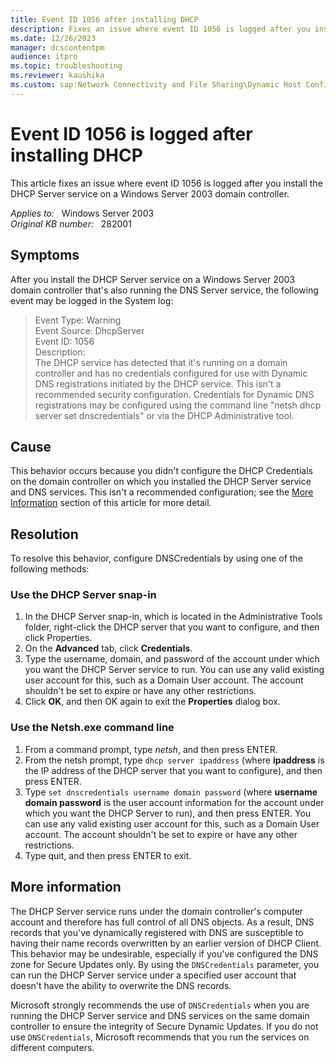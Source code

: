 ```yaml
---
title: Event ID 1056 after installing DHCP
description: Fixes an issue where event ID 1056 is logged after you install the DHCP Server service on a Windows Server 2003 domain controller that's also running the DNS Server service.
ms.date: 12/26/2023
manager: dcscontentpm
audience: itpro
ms.topic: troubleshooting
ms.reviewer: kaushika
ms.custom: sap:Network Connectivity and File Sharing\Dynamic Host Configuration Protocol (DHCP), csstroubleshoot
---
```

# Event ID 1056 is logged after installing DHCP

This article fixes an issue where event ID 1056 is logged after you install the DHCP Server service on a Windows Server 2003 domain controller.

_Applies to:_ &nbsp; Windows Server 2003  
_Original KB number:_ &nbsp; 282001

## Symptoms

After you install the DHCP Server service on a Windows Server 2003 domain controller that's also running the DNS Server service, the following event may be logged in the System log:

> Event Type: Warning  
Event Source: DhcpServer  
Event ID: 1056  
Description:  
The DHCP service has detected that it's running on a domain controller and has no credentials configured for use with Dynamic DNS registrations initiated by the DHCP service. This isn't a recommended security configuration. Credentials for Dynamic DNS registrations may be configured using the command line "netsh dhcp server set dnscredentials" or via the DHCP Administrative tool.

## Cause

This behavior occurs because you didn't configure the DHCP Credentials on the domain controller on which you installed the DHCP Server service and DNS services. This isn't a recommended configuration; see the [More Information](#more-information) section of this article for more detail.

## Resolution

To resolve this behavior, configure DNSCredentials by using one of the following methods:

### Use the DHCP Server snap-in

1. In the DHCP Server snap-in, which is located in the Administrative Tools folder, right-click the DHCP server that you want to configure, and then click Properties.
2. On the **Advanced** tab, click **Credentials**.
3. Type the username, domain, and password of the account under which you want the DHCP Server service to run. You can use any valid existing user account for this, such as a Domain User account. The account shouldn't be set to expire or have any other restrictions.
4. Click **OK**, and then OK again to exit the **Properties** dialog box.

### Use the Netsh.exe command line

1. From a command prompt, type *netsh*, and then press ENTER.
2. From the netsh prompt, type `dhcp server ipaddress` (where **ipaddress** is the IP address of the DHCP server that you want to configure), and then press ENTER.
3. Type `set dnscredentials username domain password` (where **username domain password** is the user account information for the account under which you want the DHCP Server to run), and then press ENTER. You can use any valid existing user account for this, such as a Domain User account. The account shouldn't be set to expire or have any other restrictions.
4. Type quit, and then press ENTER to exit.

## More information

The DHCP Server service runs under the domain controller's computer account and therefore has full control of all DNS objects. As a result, DNS records that you've dynamically registered with DNS are susceptible to having their name records overwritten by an earlier version of DHCP Client. This behavior may be undesirable, especially if you've configured the DNS zone for Secure Updates only. By using the `DNSCredentials` parameter, you can run the DHCP Server service under a specified user account that doesn't have the ability to overwrite the DNS records.

Microsoft strongly recommends the use of `DNSCredentials` when you are running the DHCP Server service and DNS services on the same domain controller to ensure the integrity of Secure Dynamic Updates. If you do not use `DNSCredentials`, Microsoft recommends that you run the services on different computers.
